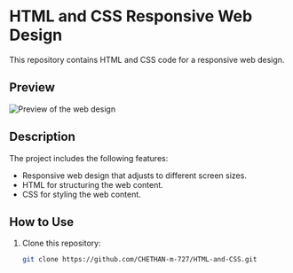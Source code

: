 # HTML and CSS Responsive Web Design

This repository contains HTML and CSS code for a responsive web design.

## Preview

![Preview of the web design](<![image](marioclub\img\overView.png)>)

## Description

The project includes the following features:

- Responsive web design that adjusts to different screen sizes.
- HTML for structuring the web content.
- CSS for styling the web content.

## How to Use

1. Clone this repository:
   ```bash
   git clone https://github.com/CHETHAN-m-727/HTML-and-CSS.git
   ```
